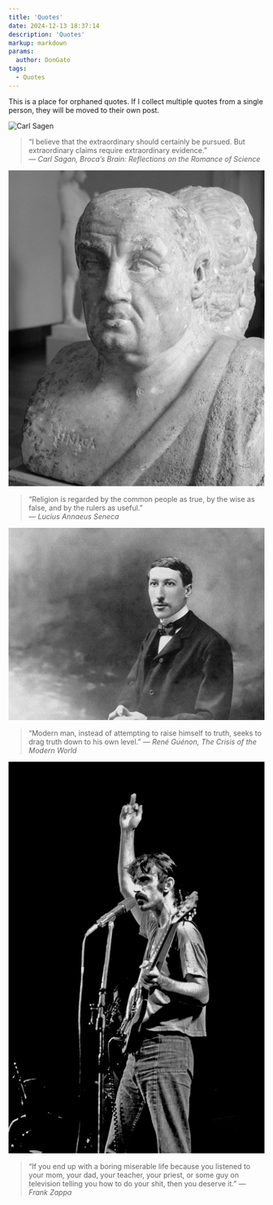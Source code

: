 ```yaml
---
title: 'Quotes'
date: 2024-12-13 18:37:14
description: 'Quotes'
markup: markdown
params:
  author: DonGato
tags:
  - Quotes
---
```


This is a place for orphaned quotes. If I collect multiple quotes from a single person, they will be moved to their own post.  

![Carl Sagen](https://upload.wikimedia.org/wikipedia/commons/8/8d/Carl_Sagan_Planetary_Society_cropped.png "Carl Sagen")
> “I believe that the extraordinary should certainly be pursued. But extraordinary claims require extraordinary evidence.”  
> *— Carl Sagan, Broca’s Brain: Reflections on the Romance of Science*

![Lucius Annaeus Seneca](Seneca.jpg "Seneca")
> “Religion is regarded by the common people as true, by the wise as false, and by the rulers as useful.”  
> *— Lucius Annaeus Seneca*  

![René Guénon](René_Guénon.jpg "Guénon")
> “Modern man, instead of attempting to raise himself to truth, seeks to drag truth down to his own level.”
> *― René Guénon, The Crisis of the Modern World*

![Frank Zappa](fz.webp "Zappa")
> “If you end up with a boring miserable life because you listened to your mom, your dad, your teacher, your priest, or some guy on television telling you how to do your shit, then you deserve it.”
> *― Frank Zappa*
